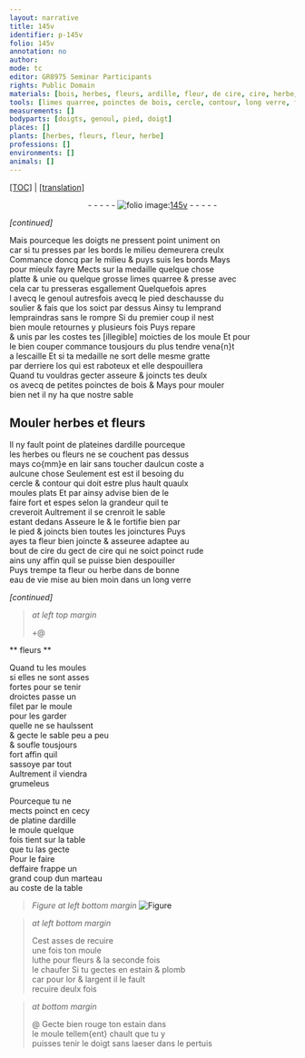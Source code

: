 ```yaml
---
layout: narrative
title: 145v
identifier: p-145v
folio: 145v
annotation: no
author:
mode: tc
editor: GR8975 Seminar Participants
rights: Public Domain
materials: [bois, herbes, fleurs, ardille, fleur, de cire, cire, herbe, eau de vie, luthe, estain, plomb, or, argent]
tools: [limes quarree, poinctes de bois, cercle, contour, long verre, filet, moule, marteau]
measurements: []
bodyparts: [doigts, genoul, pied, doigt]
places: []
plants: [herbes, fleurs, fleur, herbe]
professions: []
environments: []
animals: []
---
```


<p><a href="{{ site.baseurl }}/diplomatic/">[TOC]</a> | <a href="{{ site.baseurl }}/texts/p-145v_tl/" target="_blank">[translation]</a></p><div class="folio" align="center">- - - - - <a href="http://gallica.bnf.fr/ark:/12148/btv1b10500001g/f296.image" target="_blank"><img src="https://cu-mkp.github.io/2017-workshop-edition/assets/photo-icon.png" alt="folio image: " style="display:inline-block; margin-bottom:-3px;"/>145v</a> - - - - - </div>  
 
*[continued]*
  
Mais <span class="del">pourceque</span> les <span class="bp">doigts</span> ne pressent point uniment <span class="del">on</span><br/> car si tu presses par les bords le milieu demeurera creulx<br/> Commance doncq par le milieu & puys suis les bords Mays<br/> pour mieulx fayre Mects sur la medaille quelque chose<br/> platte & unie ou quelque grosse <span class="tl">limes quarree</span> & presse avec<br/> cela car tu presseras esgallement Quelquefois <span class="del">apres</span><br/> <span class="del">l</span> avecq le <span class="bp">genoul</span> autresfois avecq le <span class="bp">pied</span> deschausse du<br/> soulier & fais que los soict par dessus Ainsy tu <span class="del">lemprand</span><br/> lempraindras sans le rompre Si du premier coup il nest<br/> bien moule retournes y plusieurs fois Puys repare<br/> & unis par les costes tes <span class="del">[illegible]</span> moicties de los moule Et pour<br/> le bien couper commance tousjours du plus tendre vena{n}t<br/> a lescaille Et si ta medaille ne sort delle mesme gratte<br/> par derriere los qui est raboteux et elle despouillera<br/> Quand tu vouldras gecter asseure & joincts tes deulx<br/> os avecq de petites <span class="tl">poinctes de <span class="m">bois</span></span> & Mays pour mouler<br/> bien net il ny ha que nostre sable
 
 
  

## Mouler <span class="m"><span class="pa">herbes</span></span> et <span class="m"><span class="pa">fleurs</span></span>

 
Il ny fault point de plateines d<span class="m">ardille</span> pourceque<br/> les <span class="m"><span class="pa">herbes</span></span> ou <span class="m"><span class="pa">fleurs</span></span> ne se couchent pas dessus<br/> mays co{mm}e en lair sans toucher daulcun coste a<br/> aulcune chose Seulement est <span class="del">est</span> il besoing du<br/> <span class="tl">cercle</span> & <span class="tl">contour</span> qui doit estre plus hault quaulx<br/> moules plats Et par ainsy advise bien de le<br/> faire fort et espes selon la grandeur quil te<br/> creveroit Aultrement il se crenroit le sable<br/> estant dedans Asseure le & le fortifie bien par<br/> le pied & joincts bien toutes les joinctures Puys<br/> ayes ta <span class="m"><span class="pa">fleur</span></span> bien joincte & asseuree adaptee au<br/> bout <span class="m"><span class="del">de cire</span></span> du gect de <span class="m">cire</span> qui ne soict poinct rude<br/> ains uny affin quil se puisse bien despouiller<br/> Puys trempe ta <span class="m"><span class="pa">fleur</span></span> ou <span class="m"><span class="pa">herbe</span></span> dans de bonne<br/> <span class="m">eau de vie</span> mise <span class="del">au bien moin</span> dans un <span class="tl">long verre</span>
 
*[continued]*
 
 
> *at left top margin*
> 
> 
>    \+@ 

** <span class="m"><span class="pa">fleurs</span></span> **

 
Quand tu les moules<br/> si elles ne sont asses<br/> fortes pour se tenir<br/> droictes passe un<br/> <span class="tl">filet</span> par le <span class="tl">moule</span><br/> pour les garder<br/> quelle ne se haulssent<br/> & gecte le sable peu a peu<br/> & soufle tousjours<br/> fort affin quil<br/> sassoye par tout<br/> Aultrement il viendra<br/> grumeleus
 
 Pourceque tu ne<br/> mects poinct en cecy<br/> de platine d<span class="m">ardille</span><br/> le moule quelque<br/> fois tient sur la table<br/> que tu las gecte<br/> Pour le faire<br/> deffaire frappe un<br/> grand coup dun <span class="tl">marteau</span><br/> au coste de la table
 
 
> *Figure*
> *at left bottom margin*
> <a href="https://drive.google.com/open?id=0B9-oNrvWdlO5b1FOQ1Z5b1J3TWc" target="_blank"><img src="https://cu-mkp.github.io/GR8975-edition/assets/photo-icon.png" alt="Figure" style="display:inline-block; margin-bottom:-3px;"/></a>
 
> *at left bottom margin*
> 
> 
>  Cest asses de recuire<br/> une fois ton <span class="tl">moule</span><br/> <span class="m">luthe</span> pour <span class="m"><span class="pa">fleurs</span></span> & la seconde fois<br/> le chaufer Si tu gectes en <span class="m">estain</span> & <span class="m">plomb</span><br/> car pour l<span class="m">or</span> & l<span class="m">argent</span> il le fault<br/> recuire deulx fois
 
> *at bottom margin*
> 
> 
> @ Gecte bien rouge ton <span class="m">estain</span> dans<br/> le <span class="tl">moule</span> tellem{ent} chault que tu y<br/> puisses tenir le <span class="bp">doigt</span> sans laeser dans le pertuis
